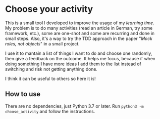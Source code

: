 # Choose your activity

This is a small tool I developed to improve the usage of my *learning time*.
My problem is to do many activities (read an article in German, try some framework, etc.), some are one-shot and some are recurring and done in small steps. Also, it's a way to try the TDD approach in the paper "*Mock roles, not objects*" in a small project.

I use it to mantain a list of things I want to do and choose one randomly, then give a feedback on the outcome. It helps me focus, because if when doing something I have more ideas I add them to the list instead of switching and risk not getting anything done.

I think it can be useful to others so here it is!

## How to use
There are no dependencies, just Python 3.7 or later. Run `python3 -m choose_activity` and follow the instructions.


